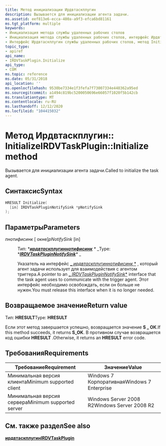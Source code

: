 ```yaml
---
title: Метод инициализации Ирдвтаскплугин
description: Вызывается для инициализации агента задачи.
ms.assetid: eef813e6-ecca-400a-a9f3-efca6bd81161
ms.tgt_platform: multiple
keywords:
- Инициализация метода службы удаленных рабочих столов
- Инициализация метода службы удаленных рабочих столов, интерфейс Ирдвтаскплугин
- Интерфейс Ирдвтаскплугин службы удаленных рабочих столов, метод Initialize
topic_type:
- apiref
api_name:
- IRDVTaskPlugin.Initialize
api_type:
- COM
ms.topic: reference
ms.date: 05/31/2018
api_location: ''
ms.openlocfilehash: 9530be7334e1f3fefa7f73007334e448362a95ed
ms.sourcegitcommit: a1494c819bc5200050696e66057f1020f5b142cb
ms.translationtype: MT
ms.contentlocale: ru-RU
ms.lasthandoff: 12/12/2020
ms.locfileid: "104415032"
---
```

# <a name="irdvtaskplugininitialize-method"></a><span data-ttu-id="7cee9-106">Метод Ирдвтаскплугин:: Initialize</span><span class="sxs-lookup"><span data-stu-id="7cee9-106">IRDVTaskPlugin::Initialize method</span></span>

<span data-ttu-id="7cee9-107">Вызывается для инициализации агента задачи.</span><span class="sxs-lookup"><span data-stu-id="7cee9-107">Called to initialize the task agent.</span></span>

## <a name="syntax"></a><span data-ttu-id="7cee9-108">Синтаксис</span><span class="sxs-lookup"><span data-stu-id="7cee9-108">Syntax</span></span>


```C++
HRESULT Initialize(
  [in] IRDVTaskPluginNotifySink *pNotifySink
);
```



## <a name="parameters"></a><span data-ttu-id="7cee9-109">Параметры</span><span class="sxs-lookup"><span data-stu-id="7cee9-109">Parameters</span></span>

<dl> <dt>

<span data-ttu-id="7cee9-110">*пнотифисинк* \[ окне\]</span><span class="sxs-lookup"><span data-stu-id="7cee9-110">*pNotifySink* \[in\]</span></span>
</dt> <dd>

<span data-ttu-id="7cee9-111">Тип: \**[**ирдвтаскплугиннотифисинк**](irdvtaskpluginnotifysink.md) \** _</span><span class="sxs-lookup"><span data-stu-id="7cee9-111">Type: \**[**IRDVTaskPluginNotifySink**](irdvtaskpluginnotifysink.md)\** _</span></span>

<span data-ttu-id="7cee9-112">Указатель на интерфейс [_ *ирдвтаскплугиннотифисинк* \*](irdvtaskpluginnotifysink.md) , который агент задачи использует для взаимодействия с агентом триггера.</span><span class="sxs-lookup"><span data-stu-id="7cee9-112">A pointer to an [_ *IRDVTaskPluginNotifySink*\*](irdvtaskpluginnotifysink.md) interface that the task agent uses to communicate with the trigger agent.</span></span> <span data-ttu-id="7cee9-113">Этот интерфейс необходимо освобождать, если он больше не нужен.</span><span class="sxs-lookup"><span data-stu-id="7cee9-113">You must release this interface when it is no longer needed.</span></span>

</dd> </dl>

## <a name="return-value"></a><span data-ttu-id="7cee9-114">Возвращаемое значение</span><span class="sxs-lookup"><span data-stu-id="7cee9-114">Return value</span></span>

<span data-ttu-id="7cee9-115">Тип: **HRESULT**</span><span class="sxs-lookup"><span data-stu-id="7cee9-115">Type: **HRESULT**</span></span>

<span data-ttu-id="7cee9-116">Если этот метод завершается успешно, возвращается значение **S \_ ОК**.</span><span class="sxs-lookup"><span data-stu-id="7cee9-116">If this method succeeds, it returns **S\_OK**.</span></span> <span data-ttu-id="7cee9-117">В противном случае возвращается код ошибки **HRESULT** .</span><span class="sxs-lookup"><span data-stu-id="7cee9-117">Otherwise, it returns an **HRESULT** error code.</span></span>

## <a name="requirements"></a><span data-ttu-id="7cee9-118">Требования</span><span class="sxs-lookup"><span data-stu-id="7cee9-118">Requirements</span></span>



| <span data-ttu-id="7cee9-119">Требование</span><span class="sxs-lookup"><span data-stu-id="7cee9-119">Requirement</span></span> | <span data-ttu-id="7cee9-120">Значение</span><span class="sxs-lookup"><span data-stu-id="7cee9-120">Value</span></span> |
|-------------------------------------|-----------------------------------|
| <span data-ttu-id="7cee9-121">Минимальная версия клиента</span><span class="sxs-lookup"><span data-stu-id="7cee9-121">Minimum supported client</span></span><br/> | <span data-ttu-id="7cee9-122">Windows 7 Корпоративная</span><span class="sxs-lookup"><span data-stu-id="7cee9-122">Windows 7 Enterprise</span></span><br/>   |
| <span data-ttu-id="7cee9-123">Минимальная версия сервера</span><span class="sxs-lookup"><span data-stu-id="7cee9-123">Minimum supported server</span></span><br/> | <span data-ttu-id="7cee9-124">Windows Server 2008 R2</span><span class="sxs-lookup"><span data-stu-id="7cee9-124">Windows Server 2008 R2</span></span><br/> |



## <a name="see-also"></a><span data-ttu-id="7cee9-125">См. также раздел</span><span class="sxs-lookup"><span data-stu-id="7cee9-125">See also</span></span>

<dl> <dt>

[<span data-ttu-id="7cee9-126">**ирдвтаскплугин**</span><span class="sxs-lookup"><span data-stu-id="7cee9-126">**IRDVTaskPlugin**</span></span>](irdvtaskplugin.md)
</dt> </dl>

 

 





